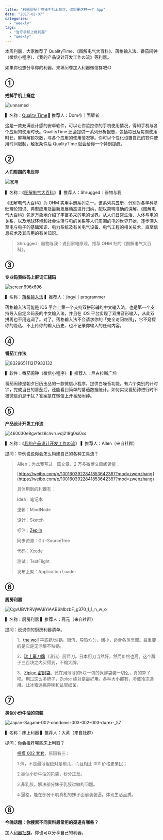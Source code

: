 ```yaml
---
title: "利器周报｜戒掉手机上瘾症，你需要这样一个 App"
date: "2017-02-07"
categories: 
  - "weekly"
tags: 
  - "治疗手机上瘾利器"
  - "weekly"
---
```


本周利器，大家推荐了 QualityTime、《图解电气大百科》、落格输入法、番茄闹钟（微信小程序）、《我的产品设计开发工作の流》等利器。

如果你也想分享你的利器，来填问卷加入利器微信群吧:D

## ①

**戒掉手机上瘾症**

![unnamed](/images/50641.png)

▍名称：[Quality Time](https://www.qualitytimeapp.com/) ▍推荐人：Dom帝｜面壁者

这是一款充满设计感的安卓软件，可以让你监控你的手机使用情况，得知手机与各个应用的使用时长。QualityTime 还会提供一系列分析报告，包括每日及每周使用时长，屏幕解锁次数，与各个应用的使用情况等。你可以个性化设置自己的软件使用时间限制，触发条件后 QualityTime 就会给你一个特别提醒。

## ②

**人们周围的电世界**

![家用](/images/04147-1377x1024.jpg)

​▍名称：《[图解电气大百科](https://www.amazon.cn/%E5%9B%BE%E8%A7%A3%E7%94%B5%E6%B0%94%E5%A4%A7%E7%99%BE%E7%A7%91-%E6%9B%BE%E6%A0%B9%E6%82%9F/dp/B002WC7PXO)》 ▍推荐人：Shrugged｜器物与我

《图解电气大百科》为 OHM 实用手册系列之一。该系列共五册，分别对各学科基础理论知识、典型应用及最新发展动态进行归纳，配以简明准确的讲解。《图解电气大百科》包罗万象地介绍了丰富多采的电的世界。从人们日常生活、人体与电的关系，以及地球环境和社会生活与电的关系等人们周围的电的世界开始，逐步深入至电与电子的基础知识、电力系统及有关电气设备、电气工程的相关技术，直至信息技术及其应用的有关知识。

> Shrugged｜器物与我：说到家电原理，推荐 OHM 社的《图解电气大百科》。

## ③

**专业码表四码上屏词汇辅码**

![screen696x696](/images/49065.jpeg)

▍名称：[落格输入法](https://im.logcg.com/) ▍推荐人：jingyi｜programmer

落格输入法可能是 iOS 平台上第一个支持双拼形辅的中文输入法，也是第一个支持导入自定义码表的中文输入法，并且在 iOS 平台实现了双拼音形输入，从此双拼再也不用选词了。对了，落格输入法不会请求你的「完全访问权限」，它不窥探你的隐私、不上传你的输入历史、也不记录你输入的任何内容。

## ④

**番茄工作法**

![832965111317933132](/images/55643-577x1024.png)

▍软件：番茄闹钟（微信小程序） ▍推荐人：尼古拉斯广坤

番茄闹钟是朝夕日历出品的一款微信小程序，提供白噪音功能，有六个类别的计时钟，完成当日的番茄后，还能看到简单的番茄数据统计。如何实现番茄钟进行时不被微信消息干扰？答案是在微信上开番茄闹钟。

## ⑤

**产品设计开发工作流**

![460030e8gw1ez8chvruvdj218g0si0xs](/images/10461-1597x1024.jpg)

▍名称：《[我的产品设计开发工作の流](https://weibo.com/p/1001603922841853642397?mod=zwenzhang)》 ▍推荐人：Allen（来自社群）

提问：举例说说你会怎么构建自己的各种工具流？

> Allen：为此我写过一篇文章，2 万多微博文章阅读量：
> 
> [https://weibo.com/p/1001603922841853642397?mod=zwenzhang](https://weibo.com/p/1001603922841853642397?mod=zwenzhang)
> 
> 具体用到的利器有：
> 
> Idea：笔记本
> 
> 逻辑：MindNode
> 
> 设计：Sketch
> 
> 标注：[Zeplin](https://zeplin.io/)
> 
> 同步资源：Git -SourceTree
> 
> 代码：Xcode
> 
> 测试：TestFlight
> 
> 发布上架：Application Loader

## ⑥

**厨房利器**

![CgvUBVhRVjWAIiYiAAB6MbzbF_g370_1_1_n_w_o](/images/85752.jpg)

▍名称：厨房利器 ▍推荐人：高元（来自社群）

提问：说说你的厨房利器清单。

> 1、[the woll](https://www.jd.com/pinpai/6199-7027.html) 平底锅/炒锅。很沉，导热均匀，烟小，适合各类烹调。最重要的是它是无涂层不粘锅。
> 
> 2、[瑞士军刀牌](https://list.jd.com/list.html?cat=6196,6198,11980&ev=exbrand_17595)（没错）厨师刀。日本厨刀当然好，然而价格也高。这个牌子三百块之内买得到，不输大牌。
> 
> 3、[Ziploc 密封袋](https://www.taobao.com/article/BDBeAkBTEmAGFmE1.html)。还在用薄薄的5块一包的保鲜袋装一切么，真的算了吧。用过这么多牌子，Ziploc 绝对是最好用。各种大小都有，冷藏冷冻通用。让冰箱远离异味和乱窜细菌。

## ⑦

**类似小份牛油的包装**

![Japan-Sagami-002-condoms-003-002-003-durex-_57](/images/24968.jpg)

▍名称：床上利器 ▍推荐人：大黄（来自社群）

提问：你会推荐哪些床上利器？

> [相模 002 套套](https://www.taobao.com/oshtml/buy-cn/cp_uNSxvs_gxKMwMDI.html)，原因有三：
> 
> 1.薄，不是最薄但绝对是前几，而且相比 001 价格更亲民；
> 
> 2.类似小份牛油的包装，秒分正反。
> 
> 3.非乳胶，解决部分妹子乳胶过敏的问题。
> 
> 4.逼格，能在部分不明真相的妹子面前装装逼，体现生活品质。

## ⑧

**今晚话题：你搜索不同资料最常用的渠道有哪些？**

加入[利器社群](https://liqi.io/community/)，你也可以分享自己的利器。
